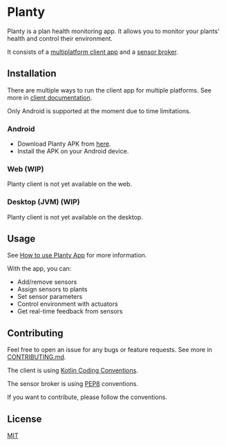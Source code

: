 # Planty

Planty is a plan health monitoring app. It allows you to monitor your plants' health and control their environment.

It consists of a [multiplatform client app](planty-client/README.md) and a [sensor broker](planty-broker/README.md).

## Installation

There are multiple ways to run the client app for multiple platforms. See more in [client documentation](planty-client/README.md).

Only Android is supported at the moment due to time limitations.

### Android

- Download Planty APK from [here](https://github.com/HLCaptain/planty/releases/latest).
- Install the APK on your Android device.

### Web (WIP)

Planty client is not yet available on the web.

### Desktop (JVM) (WIP)

Planty client is not yet available on the desktop.

## Usage

See [How to use Planty App](docs/HOW_TO_USE_PLANTY_APP.md) for more information.

With the app, you can:

- Add/remove sensors
- Assign sensors to plants
- Set sensor parameters
- Control environment with actuators
- Get real-time feedback from sensors

## Contributing

Feel free to open an issue for any bugs or feature requests. See more in [CONTRIBUTING.md](CONTRIBUTING.md).

The client is using [Kotlin Coding Conventions](https://kotlinlang.org/docs/reference/coding-conventions.html).

The sensor broker is using [PEP8](https://www.python.org/dev/peps/pep-0008/) conventions.

If you want to contribute, please follow the conventions.

## License

[MIT](https://choosealicense.com/licenses/mit/)
